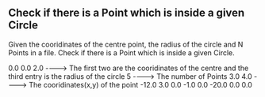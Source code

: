 ## Check if there is a Point which is inside a given Circle

Given the cooridinates of the centre point, the radius of the circle and N Points in a file. Check if there is a Point which is inside a given Circle.

0.0  0.0  2.0       ---->  The first two are the cooridinates of the centre and the third entry is the radius of the circle
5                   ---->  The number of Points
  3.0    4.0        ---->  The cooridinates(x,y) of the point
-12.0    3.0
  0.0   -1.0
  0.0  -20.0
  0.0    0.0
